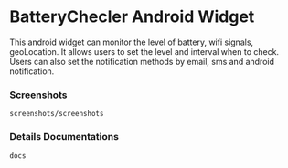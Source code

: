 # BatteryChecler Android Widget
This android widget can monitor the level of battery, wifi signals, geoLocation. It allows users to set the level and interval when to check. Users can also set the notification methods by email, sms and android notification.

### Screenshots
```
screenshots/screenshots
```
### Details Documentations
```
docs
```
